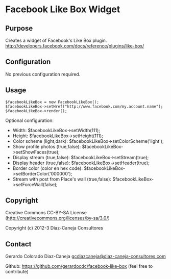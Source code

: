 Facebook Like Box Widget
========================

Purpose
-------
Creates a widget of Facebook's Like Box plugin.
http://developers.facebook.com/docs/reference/plugins/like-box/

Configuration
-------------
No previous configuration required.

Usage
-----
	$facebookLikeBox = new FacebookLikeBox();
	$facebookLikeBox->setHref("http://www.facebook.com/my.account.name");
	$facebookLikeBox->render();

Optional configuration:

* Width:   $facebookLikeBox->setWidth(111);
* Height:   $facebookLikeBox->setHeight(111);
* Color scheme (light,dark):        $facebookLikeBox->setColorScheme('light');
* Show profile photos (true,false): $facebookLikeBox->setShowFaces(true);
* Display stream (true,false):      $facebookLikeBox->setStream(true);
* Display header (true,false):      $facebookLikeBox->setHeader(true);
* Border color (color en hex code): $facebookLikeBox->setBorderColor('000000');
* Stream with post from Place's wall (true,false):  $facebookLikeBox->setForceWall(false);

Copyright
---------
Creative Commons CC-BY-SA License (http://creativecommons.org/licenses/by-sa/3.0/)

Copyright (c) 2012-3 Diaz-Caneja Consultores

Contact
--------
Gerardo Colorado Diaz-Caneja   gcdiazcaneja@diaz-caneja-consultores.com

Github: https://github.com/gerardocdc/facebook-like-box (feel free to contribute)